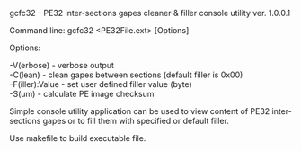  gcfc32 - PE32 inter-sections gapes cleaner & filler console utility ver. 1.0.0.1

 Command line:
  gcfc32 <PE32File.ext> [Options]

 Options:

 -V(erbose) - verbose output<br/>
 -C(lean) - clean gapes between sections (default filler is 0x00)<br/>
 -F(iller):Value - set user defined filler value (byte)<br/>
 -S(um) - calculate PE image checksum

 Simple console utility application can be used to view content of PE32 inter-sections gapes or to fill them with specified or default filler.

 Use makefile to build executable file.


